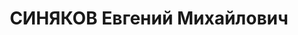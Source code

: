 ---
title: СИНЯКОВ Евгений Михайлович
description: 'Род. в 1902, Одесса, русский, обр.: высшее, б/п. Проживал: Москва, ул.
  Каланчевская, д. 28, кв. 16. Начальник ст.Люблино ж.д. им.Дзержинского.

  Арестован 03.10.1936. Обв. в участии в диверсионно-вредительской троцкистской террористической
  организации. Приговор: ВК ВС СССР, 01.11.1937 – ВМН. Расстрелян 01.11.1937, г.Москва.

  Реабилитирован ВК ВС СССР 06.04.1957'
---